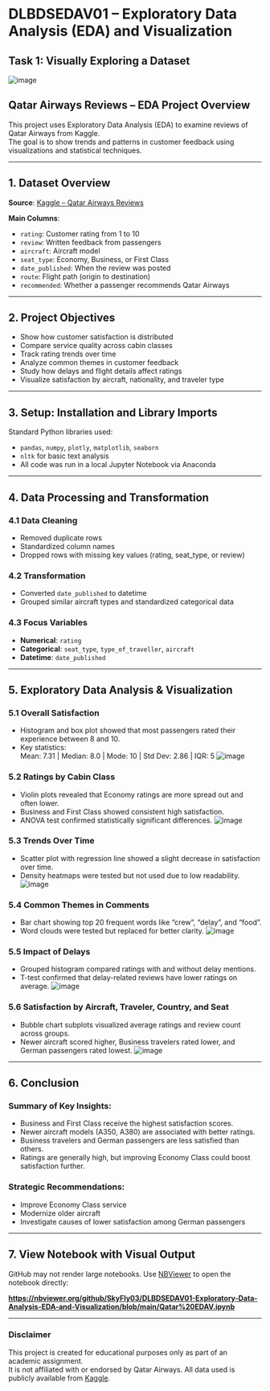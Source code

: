 # DLBDSEDAV01 – Exploratory Data Analysis (EDA) and Visualization  
## Task 1: Visually Exploring a Dataset  
![image](https://github.com/user-attachments/assets/161e2da3-2d99-4196-88a3-276be2d00498)
## Qatar Airways Reviews – EDA Project Overview 

This project uses Exploratory Data Analysis (EDA) to examine reviews of Qatar Airways from Kaggle.  
The goal is to show trends and patterns in customer feedback using visualizations and statistical techniques.

---

## 1. Dataset Overview

**Source**: [Kaggle – Qatar Airways Reviews](https://www.kaggle.com/datasets/pranaybshah/qatar-airways-reviews)  
    
**Main Columns**:
- `rating`: Customer rating from 1 to 10  
- `review`: Written feedback from passengers  
- `aircraft`: Aircraft model  
- `seat_type`: Economy, Business, or First Class  
- `date_published`: When the review was posted  
- `route`: Flight path (origin to destination)  
- `recommended`: Whether a passenger recommends Qatar Airways

---

## 2. Project Objectives

- Show how customer satisfaction is distributed  
- Compare service quality across cabin classes  
- Track rating trends over time  
- Analyze common themes in customer feedback  
- Study how delays and flight details affect ratings  
- Visualize satisfaction by aircraft, nationality, and traveler type

---

## 3. Setup: Installation and Library Imports

Standard Python libraries used:
- `pandas`, `numpy`, `plotly`, `matplotlib`, `seaborn`  
- `nltk` for basic text analysis  
- All code was run in a local Jupyter Notebook via Anaconda

---

## 4. Data Processing and Transformation

### 4.1 Data Cleaning
- Removed duplicate rows  
- Standardized column names  
- Dropped rows with missing key values (rating, seat_type, or review)

### 4.2 Transformation
- Converted `date_published` to datetime  
- Grouped similar aircraft types and standardized categorical data

### 4.3 Focus Variables
- **Numerical**: `rating`  
- **Categorical**: `seat_type`, `type_of_traveller`, `aircraft`  
- **Datetime**: `date_published`

---

## 5. Exploratory Data Analysis & Visualization

### 5.1 Overall Satisfaction
- Histogram and box plot showed that most passengers rated their experience between 8 and 10.
- Key statistics:  
  Mean: 7.31 | Median: 8.0 | Mode: 10 | Std Dev: 2.86 | IQR: 5
  ![image](https://github.com/user-attachments/assets/74614b5c-0b56-4562-8027-d77f968f1be9)

### 5.2 Ratings by Cabin Class
- Violin plots revealed that Economy ratings are more spread out and often lower.
- Business and First Class showed consistent high satisfaction.
- ANOVA test confirmed statistically significant differences.
![image](https://github.com/user-attachments/assets/9fa8d244-4857-4e12-bf7d-0b1a867312fd)

### 5.3 Trends Over Time
- Scatter plot with regression line showed a slight decrease in satisfaction over time.
- Density heatmaps were tested but not used due to low readability.
![image](https://github.com/user-attachments/assets/5a783167-2d99-462d-8db6-d4c705b2b026)

### 5.4 Common Themes in Comments
- Bar chart showing top 20 frequent words like “crew”, “delay”, and “food”.
- Word clouds were tested but replaced for better clarity.
![image](https://github.com/user-attachments/assets/05d06102-5169-471b-94fb-520ca59896c5)

### 5.5 Impact of Delays
- Grouped histogram compared ratings with and without delay mentions.
- T-test confirmed that delay-related reviews have lower ratings on average.
![image](https://github.com/user-attachments/assets/e32a42b1-f518-444c-897e-0a9f0b71add6)

### 5.6 Satisfaction by Aircraft, Traveler, Country, and Seat
- Bubble chart subplots visualized average ratings and review count across groups.
- Newer aircraft scored higher, Business travelers rated lower, and German passengers rated lowest.
![image](https://github.com/user-attachments/assets/407e829e-4aee-4f5a-aa2d-4e1c5a3f0f13)

---

## 6. Conclusion

### Summary of Key Insights:
- Business and First Class receive the highest satisfaction scores.
- Newer aircraft models (A350, A380) are associated with better ratings.
- Business travelers and German passengers are less satisfied than others.
- Ratings are generally high, but improving Economy Class could boost satisfaction further.

### Strategic Recommendations:
- Improve Economy Class service  
- Modernize older aircraft  
- Investigate causes of lower satisfaction among German passengers  

---

## 7. View Notebook with Visual Output

GitHub may not render large notebooks. Use [NBViewer](https://nbviewer.org) to open the notebook directly:

**https://nbviewer.org/github/SkyFly03/DLBDSEDAV01-Exploratory-Data-Analysis-EDA-and-Visualization/blob/main/Qatar%20EDAV.ipynb**  

---

### Disclaimer

This project is created for educational purposes only as part of an academic assignment.  
It is not affiliated with or endorsed by Qatar Airways. All data used is publicly available from [Kaggle](https://www.kaggle.com/datasets/pranaybshah/qatar-airways-reviews).

